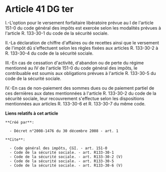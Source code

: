 # Article 41 DG ter

I.-L'option pour le versement forfaitaire libératoire prévue au I de l'article 151-0 du code général des impôts est exercée
selon les modalités prévues à l'article R. 133-30-1 du code de la sécurité sociale. 

II.-La déclaration de chiffre d'affaires ou de recettes ainsi que le versement de l'impôt dû s'effectuent selon les règles
fixées aux articles R. 133-30-2 à R. 133-30-4 du code de la sécurité sociale. 

III.-En cas de cessation d'activité, d'abandon ou de perte du régime mentionné au IV de l'article 151-0 du code général des
impôts, le contribuable est soumis aux obligations prévues à l'article R. 133-30-5 du code de la sécurité sociale. 

IV.-En cas de non-paiement des sommes dues ou de paiement partiel de ces dernières aux dates mentionnées à l'article R.
133-30-2 du code de la sécurité sociale, leur recouvrement s'effectue selon les dispositions mentionnées aux articles R.
133-30-6 et R. 133-30-7 du même code.

**Liens relatifs à cet article**

	**Créé par**:

	  - Décret n°2008-1476 du 30 décembre 2008 - art. 1

	**Cite**:

	  - Code général des impôts, CGI. - art. 151-0
	  - Code de la sécurité sociale. - art. R133-30-1
	  - Code de la sécurité sociale. - art. R133-30-2 (V)
	  - Code de la sécurité sociale. - art. R133-30-5
	  - Code de la sécurité sociale. - art. R133-30-6 (V)
